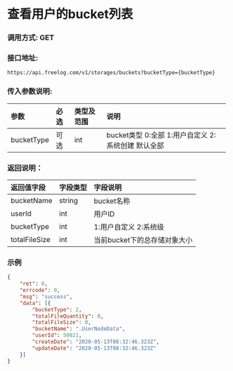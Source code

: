 # 查看用户的bucket列表

### 调用方式: GET

### 接口地址:

```
https://api.freelog.com/v1/storages/buckets?bucketType={bucketType}
```

### 传入参数说明:

| 参数 | 必选 | 类型及范围 | 说明 |
| :--- | :--- | :--- | :--- |
|bucketType | 可选 | int | bucket类型 0:全部 1:用户自定义 2:系统创建 默认全部 |


### 返回说明：

| 返回值字段 | 字段类型 | 字段说明 |
| :--- | :--- | :--- |
| bucketName | string | bucket名称|
| userId | int | 用户ID|
| bucketType | int | 1:用户自定义  2:系统级 |
| totalFileSize | int | 当前bucket下的总存储对象大小 |


### 示例

```json
{
	"ret": 0,
	"errcode": 0,
	"msg": "success",
	"data": [{
		"bucketType": 2,
		"totalFileQuantity": 0,
		"totalFileSize": 0,
		"bucketName": ".UserNodeData",
		"userId": 50021,
		"createDate": "2020-05-13T08:32:46.323Z",
		"updateDate": "2020-05-13T08:32:46.323Z"
	}]
}
```


